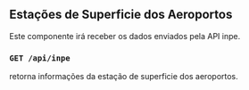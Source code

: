 Estações de Superficie dos Aeroportos
-

Este componente irá receber os dados enviados pela API inpe.

### ```GET /api/inpe```
retorna informações da estação de superficie dos aeroportos.